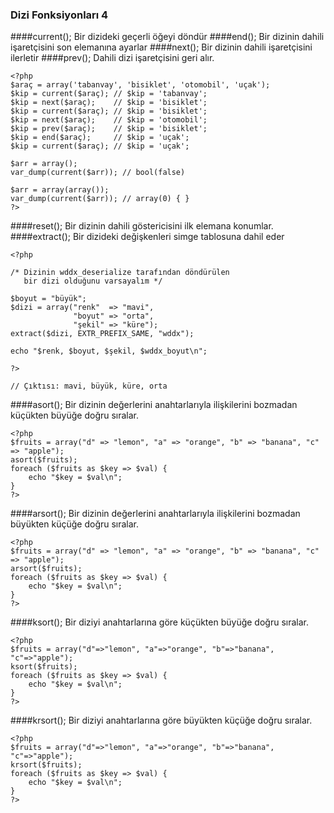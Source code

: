 ### Dizi Fonksiyonları 4

####current();
Bir dizideki geçerli öğeyi döndür
####end();
Bir dizinin dahili işaretçisini son elemanına ayarlar
####next();
Bir dizinin dahili işaretçisini ilerletir
####prev();
Dahili dizi işaretçisini geri alır.

```
<?php
$araç = array('tabanvay', 'bisiklet', 'otomobil', 'uçak');
$kip = current($araç); // $kip = 'tabanvay';
$kip = next($araç);    // $kip = 'bisiklet';
$kip = current($araç); // $kip = 'bisiklet';
$kip = next($araç);    // $kip = 'otomobil';
$kip = prev($araç);    // $kip = 'bisiklet';
$kip = end($araç);     // $kip = 'uçak';
$kip = current($araç); // $kip = 'uçak';

$arr = array();
var_dump(current($arr)); // bool(false)

$arr = array(array());
var_dump(current($arr)); // array(0) { }
?>
```

####reset();
Bir dizinin dahili göstericisini ilk elemana konumlar.
####extract();
Bir dizideki değişkenleri simge tablosuna dahil eder

```
<?php

/* Dizinin wddx_deserialize tarafından döndürülen
   bir dizi olduğunu varsayalım */

$boyut = "büyük";
$dizi = array("renk"  => "mavi",
              "boyut" => "orta",
              "şekil" => "küre");
extract($dizi, EXTR_PREFIX_SAME, "wddx");

echo "$renk, $boyut, $şekil, $wddx_boyut\n";

?>

// Çıktısı: mavi, büyük, küre, orta

```

####asort();
Bir dizinin değerlerini anahtarlarıyla ilişkilerini bozmadan küçükten büyüğe doğru sıralar.
```
<?php
$fruits = array("d" => "lemon", "a" => "orange", "b" => "banana", "c" => "apple");
asort($fruits);
foreach ($fruits as $key => $val) {
    echo "$key = $val\n";
}
?>
```
####arsort();
Bir dizinin değerlerini anahtarlarıyla ilişkilerini bozmadan büyükten küçüğe doğru sıralar.
```
<?php
$fruits = array("d" => "lemon", "a" => "orange", "b" => "banana", "c" => "apple");
arsort($fruits);
foreach ($fruits as $key => $val) {
    echo "$key = $val\n";
}
?>
```
####ksort();
Bir diziyi anahtarlarına göre küçükten büyüğe doğru sıralar.
```
<?php
$fruits = array("d"=>"lemon", "a"=>"orange", "b"=>"banana", "c"=>"apple");
ksort($fruits);
foreach ($fruits as $key => $val) {
    echo "$key = $val\n";
}
?>
```
####krsort();
Bir diziyi anahtarlarına göre büyükten küçüğe doğru sıralar.
```
<?php
$fruits = array("d"=>"lemon", "a"=>"orange", "b"=>"banana", "c"=>"apple");
krsort($fruits);
foreach ($fruits as $key => $val) {
    echo "$key = $val\n";
}
?>
```
